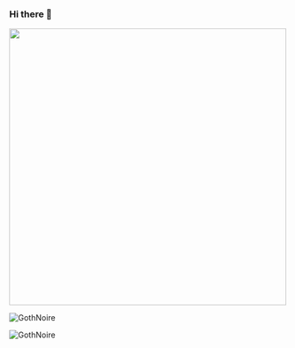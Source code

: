 ### Hi there 👋

<!--
**GothNoire/GothNoire** is a ✨ _special_ ✨ repository because its `README.md` (this file) appears on your GitHub profile.

Here are some ideas to get you started:

- 🔭 I’m currently working on ...
- 🌱 I’m currently learning ...
- 👯 I’m looking to collaborate on ...
- 🤔 I’m looking for help with ...
- 💬 Ask me about ...
- 📫 How to reach me: ...
- 😄 Pronouns: ...
- ⚡ Fun fact: ...
-->

<div id="header" align="top">
  <img src="https://media.giphy.com/media/smGCEo5zsAXtK4bqAT/giphy.gif" width="500"/>
</div>

<p align="left"> <img src="https://komarev.com/ghpvc/?username=GothNoire" alt="GothNoire" /></p>

<p><img align="" src="https://github-readme-stats.vercel.app/api/top-langs/?username=GothNoire&layout=compact&hide=css,html" alt="GothNoire" /></br></p>

